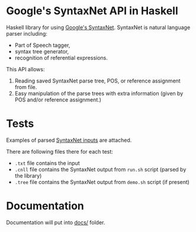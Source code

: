 # Google's SyntaxNet API in Haskell

Haskell library for using [Google's SyntaxNet](https://github.com/tensorflow/models/tree/master/syntaxnet).
SyntaxNet is natural language parser including:
* Part of Speech tagger,
* syntax tree generator,
* recognition of referential expressions.

This API allows:
1. Reading saved SyntaxNet parse tree, POS, or reference assignment from file.
2. Easy manipulation of the parse trees with extra information (given by POS and/or reference assignment.)

# Tests
Examples of parsed [SyntaxNet inputs](test/examples/) are attached.

There are following files there for each test:
* `.txt` file contains the input
* `.cnll` file contains the SyntaxNet output from `run.sh` script (parsed by the library)
* `.tree` file contains the SyntaxNet output from `demo.sh` script (if present)

# Documentation
Documentation will put into [docs/](docs/) folder.
